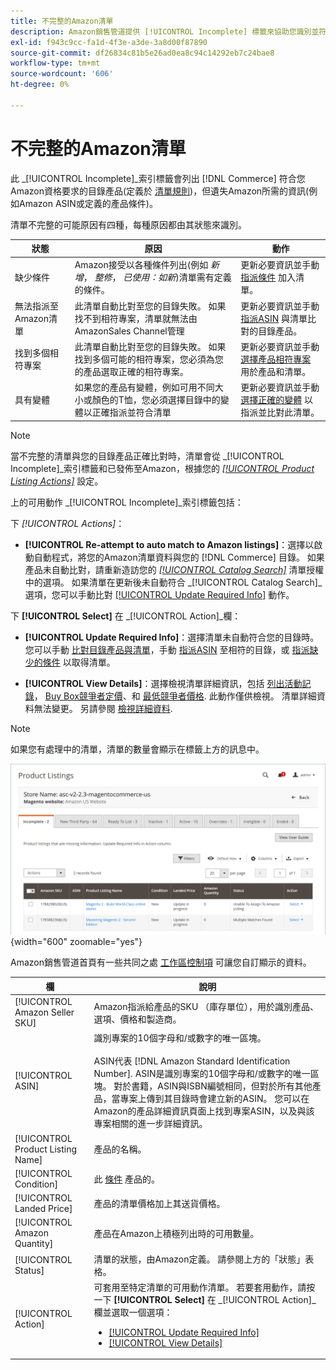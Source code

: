 ```yaml
---
title: 不完整的Amazon清單
description: Amazon銷售管道提供 [!UICONTROL Incomplete] 標籤來協助您識別並符合未完成Amazon清單的資格要求。
exl-id: f943c9cc-fa1d-4f3e-a3de-3a8d00f87890
source-git-commit: df26834c81b5e26ad0ea8c94c14292eb7c24bae8
workflow-type: tm+mt
source-wordcount: '606'
ht-degree: 0%

---
```


# 不完整的Amazon清單

此 _[!UICONTROL Incomplete]_索引標籤會列出 [!DNL Commerce] 符合您Amazon資格要求的目錄產品(定義於 [清單規則](./listing-rules.md))，但遺失Amazon所需的資訊(例如Amazon ASIN或定義的產品條件)。

清單不完整的可能原因有四種，每種原因都由其狀態來識別。

| 狀態 | 原因 | 動作 |
|--- |--- |--- |
| 缺少條件 | Amazon接受以各種條件列出(例如 _新增_， _整修_， _已使用：如新_)清單需有定義的條件。 | 更新必要資訊並手動 [指派條件](./amazon-manually-update-incomplete-listing.md#update-required-info-missing-condition) 加入清單。 |
| 無法指派至Amazon清單 | 此清單自動比對至您的目錄失敗。 如果找不到相符專案，清單就無法由AmazonSales Channel管理 | 更新必要資訊並手動 [指派ASIN](./amazon-manually-update-incomplete-listing.md#update-required-info-unable-to-assign-to-amazon-listing) 與清單比對的目錄產品。 |
| 找到多個相符專案 | 此清單自動比對至您的目錄失敗。 如果找到多個可能的相符專案，您必須為您的產品選取正確的相符專案。 | 更新必要資訊並手動 [選擇產品相符專案](./amazon-manually-update-incomplete-listing.md#update-required-info-multiple-matches-found) 用於產品和清單。 |
| 具有變體 | 如果您的產品有變體，例如可用不同大小或顏色的T恤，您必須選擇目錄中的變體以正確指派並符合清單 | 更新必要資訊並手動 [選擇正確的變體](./amazon-manually-update-incomplete-listing.md#update-required-info-has-variants) 以指派並比對此清單。 |

>[!NOTE]
>當不完整的清單與您的目錄產品正確比對時，清單會從 _[!UICONTROL Incomplete]_索引標籤和已發佈至Amazon，根據您的 [_[!UICONTROL Product Listing Actions]_](./product-listing-actions.md) 設定。

上的可用動作 _[!UICONTROL Incomplete]_索引標籤包括：

下 _[!UICONTROL Actions]_：

- **[!UICONTROL Re-attempt to auto match to Amazon listings]**：選擇以啟動自動程式，將您的Amazon清單資料與您的 [!DNL Commerce] 目錄。 如果產品未自動比對，請重新造訪您的 [_[!UICONTROL Catalog Search]_](./catalog-search.md) 清單授權中的選項。 如果清單在更新後未自動符合 _[!UICONTROL Catalog Search]_選項，您可以手動比對 [[!UICONTROL Update Required Info]](./amazon-manually-update-incomplete-listing.md#update-required-info-multiple-matches-found) 動作。

下 **[!UICONTROL Select]** 在 _[!UICONTROL Action]_欄：

- **[!UICONTROL Update Required Info]**：選擇清單未自動符合您的目錄時。 您可以手動 [比對目錄產品與清單](./amazon-manually-update-incomplete-listing.md#update-required-info-multiple-matches-found)，手動 [指派ASIN](./amazon-manually-update-incomplete-listing.md#update-required-info-unable-to-assign-to-amazon-listing) 至相符的目錄，或 [指派缺少的條件](./amazon-manually-update-incomplete-listing.md#update-required-info-missing-condition) 以取得清單。

- **[!UICONTROL View Details]**：選擇檢視清單詳細資訊，包括 [列出活動記錄](./product-listing-details.md#listing-activity-log)， [Buy Box競爭者定價](./product-listing-details.md#buy-box-competitor-pricing)、和 [最低競爭者價格](./product-listing-details.md#lowest-competitor-pricing). 此動作僅供檢視。 清單詳細資料無法變更。 另請參閱 [檢視詳細資料](./product-listing-details.md).

>[!NOTE]
>
>如果您有處理中的清單，清單的數量會顯示在標籤上方的訊息中。

![不完整的Amazon清單](assets/amazon-incomplete-listings.png){width="600" zoomable="yes"}

Amazon銷售管道首頁有一些共同之處 [工作區控制項](./workspace-controls.md) 可讓您自訂顯示的資料。

| 欄 | 說明 |
|--- |--- |
| [!UICONTROL Amazon Seller SKU] | Amazon指派給產品的SKU （庫存單位），用於識別產品、選項、價格和製造商。 |
| [!UICONTROL ASIN] | 識別專案的10個字母和/或數字的唯一區塊。<br><br>ASIN代表 [!DNL Amazon Standard Identification Number]. ASIN是識別專案的10個字母和/或數字的唯一區塊。 對於書籍，ASIN與ISBN編號相同，但對於所有其他產品，當專案上傳到其目錄時會建立新的ASIN。 您可以在Amazon的產品詳細資訊頁面上找到專案ASIN，以及與該專案相關的進一步詳細資訊。 |
| [!UICONTROL Product Listing Name] | 產品的名稱。 |
| [!UICONTROL Condition] | 此 [條件](./product-listing-condition.md) 產品的。 |
| [!UICONTROL Landed Price] | 產品的清單價格加上其送貨價格。 |
| [!UICONTROL Amazon Quantity] | 產品在Amazon上積極列出時的可用數量。 |
| [!UICONTROL Status] | 清單的狀態，由Amazon定義。 請參閱上方的「狀態」表格。 |
| [!UICONTROL Action] | 可套用至特定清單的可用動作清單。 若要套用動作，請按一下 **[!UICONTROL Select]** 在 _[!UICONTROL Action]_欄並選取一個選項：<ul><li>[[!UICONTROL Update Required Info]](./amazon-manually-update-incomplete-listing.md)</li><li>[[!UICONTROL View Details]](./product-listing-details.md)</li></ul> |
